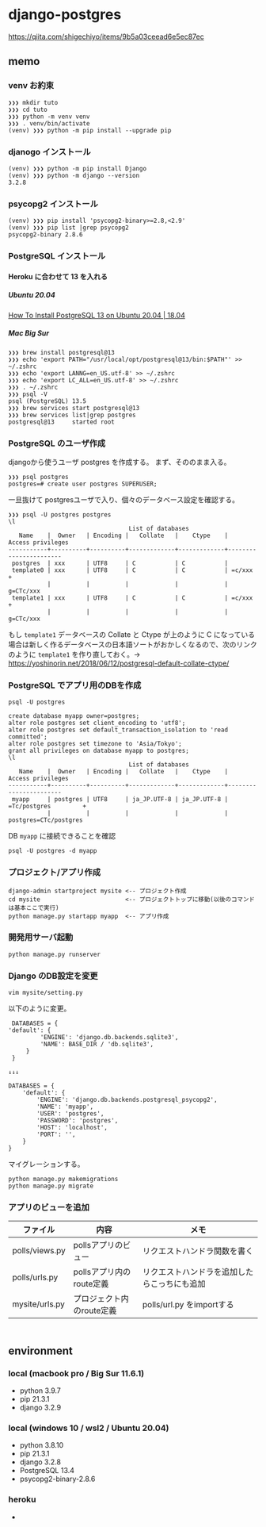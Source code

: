 # django-postgres

https://qiita.com/shigechiyo/items/9b5a03ceead6e5ec87ec

## memo

### venv お約束
```
❯❯❯ mkdir tuto
❯❯❯ cd tuto
❯❯❯ python -m venv venv
❯❯❯ . venv/bin/activate
(venv) ❯❯❯ python -m pip install --upgrade pip
```

### djanogo インストール
```
(venv) ❯❯❯ python -m pip install Django
(venv) ❯❯❯ python -m django --version
3.2.8
```

### psycopg2 インストール

```
(venv) ❯❯❯ pip install 'psycopg2-binary>=2.8,<2.9'
(venv) ❯❯❯ pip list |grep psycopg2
psycopg2-binary 2.8.6
```

### PostgreSQL インストール

#### Heroku に合わせて 13 を入れる
##### Ubuntu 20.04

[How To Install PostgreSQL 13 on Ubuntu 20.04 | 18.04](https://computingforgeeks.com/how-to-install-postgresql-13-on-ubuntu/)

##### Mac Big Sur
```
❯❯❯ brew install postgresql@13
❯❯❯ echo 'export PATH="/usr/local/opt/postgresql@13/bin:$PATH"' >> ~/.zshrc
❯❯❯ echo 'export LANNG=en_US.utf-8' >> ~/.zshrc
❯❯❯ echo 'export LC_ALL=en_US.utf-8' >> ~/.zshrc
❯❯❯ . ~/.zshrc
❯❯❯ psql -V
psql (PostgreSQL) 13.5
❯❯❯ brew services start postgresql@13
❯❯❯ brew services list|grep postgres
postgresql@13     started root
```

### PostgreSQL のユーザ作成

djangoから使うユーザ postgres を作成する。
まず、そののまま入る。
```
❯❯❯ psql postgres
postgres=# create user postgres SUPERUSER;
```

一旦抜けて postgresユーザで入り、個々のデータベース設定を確認する。
```
❯❯❯ psql -U postgres postgres
\l
                                  List of databases
   Name    |  Owner   | Encoding |   Collate   |    Ctype    |   Access privileges
-----------+----------+----------+-------------+-------------+-----------------------
 postgres  | xxx      | UTF8     | C           | C           |
 template0 | xxx      | UTF8     | C           | C           | =c/xxx               +
           |          |          |             |             | g=CTc/xxx
 template1 | xxx      | UTF8     | C           | C           | =c/xxx               +
           |          |          |             |             | g=CTc/xxx
```

もし `template1` データベースの Collate と Ctype が上のように C になっている場合は新しく作るデータベースの日本語ソートがおかしくなるので、次のリンクのように `template1` を作り直しておく。→ https://yoshinorin.net/2018/06/12/postgresql-default-collate-ctype/

### PostgreSQL でアプリ用のDBを作成
```
psql -U postgres
 
create database myapp owner=postgres;
alter role postgres set client_encoding to 'utf8';
alter role postgres set default_transaction_isolation to 'read committed';
alter role postgres set timezone to 'Asia/Tokyo';
grant all privileges on database myapp to postgres;
\l
                                  List of databases
   Name    |  Owner   | Encoding |   Collate   |    Ctype    |   Access privileges
-----------+----------+----------+-------------+-------------+-----------------------
 myapp     | postgres | UTF8     | ja_JP.UTF-8 | ja_JP.UTF-8 | =Tc/postgres         +
           |          |          |             |             | postgres=CTc/postgres
```

DB `myapp` に接続できることを確認
```
psql -U postgres -d myapp
```

### プロジェクト/アプリ作成
```
django-admin startproject mysite <-- プロジェクト作成
cd mysite                        <-- プロジェクトトップに移動(以後のコマンドは基本ここで実行)
python manage.py startapp myapp  <-- アプリ作成
```

### 開発用サーバ起動
```
python manage.py runserver
```

### Django のDB設定を変更
```
vim mysite/setting.py
```

以下のように変更。
```
 DATABASES = {                                                                            'default': {
         'ENGINE': 'django.db.backends.sqlite3',
         'NAME': BASE_DIR / 'db.sqlite3',
     }
 }

↓↓↓

DATABASES = {
    'default': {
        'ENGINE': 'django.db.backends.postgresql_psycopg2',
        'NAME': 'myapp',
        'USER': 'postgres',
        'PASSWORD': 'postgres',
        'HOST': 'localhost',
        'PORT': '',
    }
}
```

マイグレーションする。
```
python manage.py makemigrations
python manage.py migrate
```


### アプリのビューを追加
|ファイル|内容|メモ|
|---|---|---|
| polls/views.py | pollsアプリのビュー | リクエストハンドラ関数を書く|
| polls/urls.py  | pollsアプリ内のroute定義 | リクエストハンドラを追加したらこっちにも追加 |
| mysite/urls.py | プロジェクト内のroute定義| polls/url.py をimportする |

### 
```
```


## environment

### local (macbook pro / Big Sur 11.6.1)
- python 3.9.7
- pip 21.3.1
- django 3.2.9

### local (windows 10 / wsl2 / Ubuntu 20.04)
- python 3.8.10
- pip 21.3.1
- django 3.2.8 
- PostgreSQL 13.4
- psycopg2-binary-2.8.6

### heroku
- 


